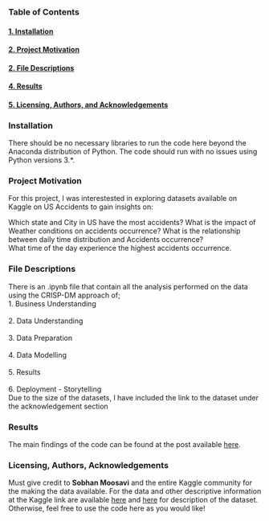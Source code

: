 ### Table of Contents

<a href='#Installations'><h4>1. Installation</h4></a>
<a href='#Project Motivation'><h4>2. Project Motivation</h4></a>
<a href='#File Descriptions'><h4>2. File Descriptions</h4></a>
<a href='#Results'><h4>4. Results</h4></a>
<a href='#Licensing, Authors, and Acknowledgements'><h4>5. Licensing, Authors, and Acknowledgements</h4></a>

<h3>Installation</h3>
<a id='#Installations'></a>
There should be no necessary libraries to run the code here beyond the Anaconda distribution of Python. The code should run with no issues using Python versions 3.*.

<h3>Project Motivation</h3>
<a id='#Project Motivation'></a>
For this project, I was interestested in exploring datasets available on Kaggle on US Accidents to gain insights on:

Which state and City in US have the most accidents?
What is the impact of Weather conditions on accidents occurrence?
What is the relationship between daily time distribution and Accidents occurrence?  
What time of the day experience the highest accidents occurrence.

<h3>File Descriptions</h3>
<a id='#File Descriptions'></a>
There is an .ipynb file that contain all the analysis performed on the data using the CRISP-DM approach of; 
<br>1. Business Understanding </br>
<br>2. Data Understanding</br>
<br>3. Data Preparation</br>
<br>4. Data Modelling</br>
<br>5. Results</br>
<br>6. Deployment - Storytelling</br>
Due to the size of the datasets, I have included the link to the dataset under the acknowledgement section

<h3>Results</h3>
<a id='#Results'></a>
The main findings of the code can be found at the post available <a href=https://medium.com/@fabiyiopeyemi94/how-severe-are-car-accidents-in-the-us-c86af93ad050?sk=e691a3acf78b68811b05555242ec041e>here</a>.

<h3>Licensing, Authors, Acknowledgements</h3>
<a id='#Licensing, Authors, Acknowledgements'</a>
Must give credit to <b>Sobhan Moosavi</b> and the entire Kaggle community for the  making the data available.
For the data and other descriptive information at the Kaggle link are available <a href=https://www.kaggle.com/sobhanmoosavi/us-accidents>here</a> and <a href='https://smoosavi.org/datasets/us_accidents'>here</a> for description of the dataset. Otherwise, feel free to use the code here as you would like!

